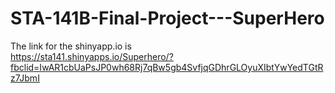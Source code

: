 # STA-141B-Final-Project---SuperHero
The link for the shinyapp.io is  
https://sta141.shinyapps.io/Superhero/?fbclid=IwAR1cbUaPsJP0wh68Rj7qBw5gb4SvfjqGDhrGLOyuXIbtYwYedTGtRz7JbmI
